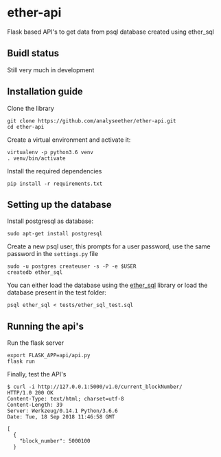 # ether-api
Flask based API's to get data from psql database created using ether_sql

## Buidl status
Still very much in development

## Installation guide
Clone the library

```
git clone https://github.com/analyseether/ether-api.git
cd ether-api
```

Create a virtual environment and activate it:

```
virtualenv -p python3.6 venv
. venv/bin/activate
```


Install the required dependencies

```
pip install -r requirements.txt
```

## Setting up the database

Install postgresql as database:

```
sudo apt-get install postgresql
```

Create a new psql user, this prompts for a user password, use the same password in the `settings.py` file

```
sudo -u postgres createuser -s -P -e $USER
createdb ether_sql
```

You can either load the database using the [ether_sql](https://github.com/analyseether/ether_sql) library or load the database present in the test folder:

```
psql ether_sql < tests/ether_sql_test.sql
```


## Running the api's

Run the flask server

```
export FLASK_APP=api/api.py
flask run
```


Finally, test the API's

```
$ curl -i http://127.0.0.1:5000/v1.0/current_blockNumber/
HTTP/1.0 200 OK
Content-Type: text/html; charset=utf-8
Content-Length: 39
Server: Werkzeug/0.14.1 Python/3.6.6
Date: Tue, 18 Sep 2018 11:46:58 GMT

[
  {
    "block_number": 5000100
  }
```
